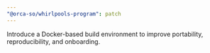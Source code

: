 ```yaml
---
"@orca-so/whirlpools-program": patch
---
```


Introduce a Docker-based build environment to improve portability, reproducibility, and onboarding.
